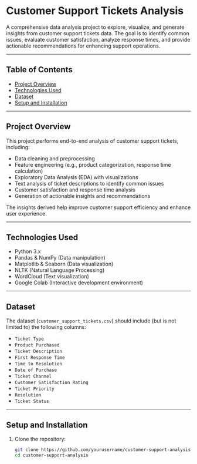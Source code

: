 # Customer Support Tickets Analysis

A comprehensive data analysis project to explore, visualize, and generate insights from customer support tickets data. The goal is to identify common issues, evaluate customer satisfaction, analyze response times, and provide actionable recommendations for enhancing support operations.

---

## Table of Contents

- [Project Overview](#project-overview)  
- [Technologies Used](#technologies-used)  
- [Dataset](#dataset)  
- [Setup and Installation](#setup-and-installation)  
---

## Project Overview

This project performs end-to-end analysis of customer support tickets, including:

- Data cleaning and preprocessing  
- Feature engineering (e.g., product categorization, response time calculation)  
- Exploratory Data Analysis (EDA) with visualizations  
- Text analysis of ticket descriptions to identify common issues  
- Customer satisfaction and response time analysis  
- Generation of actionable insights and recommendations  

The insights derived help improve customer support efficiency and enhance user experience.

---

## Technologies Used

- Python 3.x  
- Pandas & NumPy (Data manipulation)  
- Matplotlib & Seaborn (Data visualization)  
- NLTK (Natural Language Processing)  
- WordCloud (Text visualization)  
- Google Colab (Interactive development environment)  

---

## Dataset

The dataset (`customer_support_tickets.csv`) should include (but is not limited to) the following columns:

- `Ticket Type`  
- `Product Purchased`  
- `Ticket Description`  
- `First Response Time`  
- `Time to Resolution`  
- `Date of Purchase`  
- `Ticket Channel`  
- `Customer Satisfaction Rating`  
- `Ticket Priority`  
- `Resolution`  
- `Ticket Status`  

---

## Setup and Installation

1. Clone the repository:

   ```bash
   git clone https://github.com/yourusername/customer-support-analysis.git
   cd customer-support-analysis
